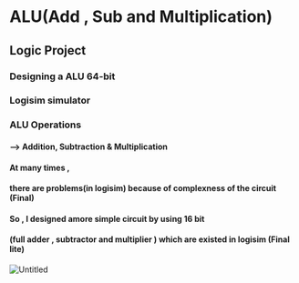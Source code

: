 # ALU(Add , Sub and Multiplication)
## Logic Project
### Designing a ALU 64-bit
### Logisim simulator
### ALU Operations 
#### --> Addition, Subtraction & Multiplication 
#### At many times ,
#### there are problems(in logisim) because of complexness of the circuit (Final)  
#### So , I designed amore simple circuit by using 16 bit 
#### (full adder , subtractor and multiplier ) which are existed in logisim (Final lite)
![Untitled](https://user-images.githubusercontent.com/78168331/196000521-8af6aa19-aa59-46b8-bee1-eddb28be2e68.png)
